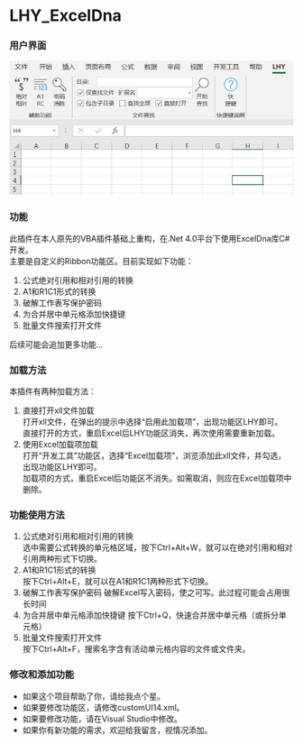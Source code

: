 ﻿# LHY_ExcelDna
### 用户界面
![gui](./images/gui.png "Optional title")  

### 功能
此插件在本人原先的VBA插件基础上重构，在.Net 4.0平台下使用ExcelDna库C#开发。  
主要是自定义的Ribbon功能区。目前实现如下功能：  

  1. 公式绝对引用和相对引用的转换  
  2. A1和R1C1形式的转换  
  3. 破解工作表写保护密码  
  4. 为合并居中单元格添加快捷键  
  5. 批量文件搜索打开文件  

后续可能会追加更多功能...

### 加载方法
本插件有两种加载方法：

1. 直接打开xll文件加载  
   打开xll文件，在弹出的提示中选择“启用此加载项”，出现功能区LHY即可。  
   直接打开的方式，重启Excel后LHY功能区消失，再次使用需要重新加载。  
2. 使用Excel加载项加载  
   打开“开发工具”功能区，选择“Excel加载项”，浏览添加此xll文件，并勾选，出现功能区LHY即可。  
   加载项的方式，重启Excel后功能区不消失。如需取消，则应在Excel加载项中删除。  

### 功能使用方法
1. 公式绝对引用和相对引用的转换  
   选中需要公式转换的单元格区域，按下Ctrl+Alt+W，就可以在绝对引用和相对引用两种形式下切换。  
2. A1和R1C1形式的转换  
   按下Ctrl+Alt+E，就可以在A1和R1C1两种形式下切换。  
3. 破解工作表写保护密码
   破解Excel写入密码，使之可写。此过程可能会占用很长时间  
4. 为合并居中单元格添加快捷键
   按下Ctrl+Q，快速合并居中单元格（或拆分单元格）  
5. 批量文件搜索打开文件  
   按下Ctrl+Alt+F，搜索名字含有活动单元格内容的文件或文件夹。  

### 修改和添加功能
+ 如果这个项目帮助了你，请给我点个星。  
+ 如果要修改功能区，请修改customUI14.xml。  
+ 如果要修改功能，请在Visual Studio中修改。  
+ 如果你有新功能的需求，欢迎给我留言，视情况添加。  
